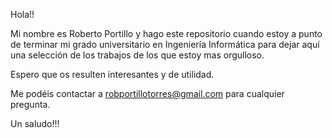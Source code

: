 Hola!!

Mi nombre es Roberto Portillo y hago este repositorio cuando estoy a punto de terminar
mi grado universitario en Ingeniería Informática para dejar aquí una selección de los 
trabajos de los que estoy mas orgulloso.

Espero que os resulten interesantes y de utilidad.

Me podéis contactar a robportillotorres@gmail.com para cualquier pregunta.

Un saludo!!!
